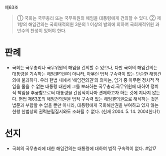 제63조
> ① 국회는 국무총리 또는 국무위원의 해임을 대통령에게 건의할 수 있다.
> ② 제1항의 해임건의는 국회재적의원 3분의 1 이상의 발의에 의하여 국회재적위원 과반수의 찬성이 있어야 한다.

# 판례
- 국회는 국무총리나 국무위원의 해임을 건의할 수 있으나, 다만 국회의 해임건의는 대통령을 기속하는 해임결의권이 아니라, 아무런 법적 구속력이 없는 단순한 해임건의에 불과하다. 우리 헌법 내에서 ‘해임건의권’의 의미는, 임기 중 아무런 정치적 책임을 물을 수 없는 대통령 대신에 그를 보좌하는 국무총리․국무위원에 대하여 정치적 책임을 추궁함으로써 대통령을 간접적이나마 견제하고자 하는 것에 지나지 않는다. 헌법 제63조의 해임건의권을 법적 구속력 있는 해임결의권으로 해석하는 것은 법문과 부합할 수 없을 뿐만 아니라, 대통령에게 국회해산권을 부여하고 있지 않는 현행 헌법상의 권력분립질서와도 조화될 수 없다. (헌재 2004. 5. 14. 2004헌나1)
# 선지
- 국회의 국무총리에 대한 해임건의는 대통령에 대하여 법적 구속력이 없다. #입17